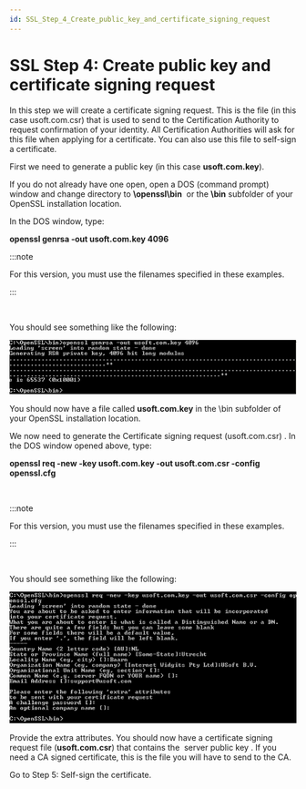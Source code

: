 ```yaml
---
id: SSL_Step_4_Create_public_key_and_certificate_signing_request
---
```


# SSL Step 4: Create public key and certificate signing request

In this step we will create a certificate signing request. This is the file (in this case usoft.com.csr) that is used to send to the Certification Authority to request confirmation of your identity. All Certification Authorities will ask for this file when applying for a certificate. You can also use this file to self-sign a certificate.

First we need to generate a public key (in this case **usoft.com.key**).

If you do not already have one open, open a DOS (command prompt) window and change directory to **\\openssl\\bin**  or the **\\bin** subfolder of your OpenSSL installation location.

In the DOS window, type:

**openssl genrsa -out usoft.com.key 4096**


:::note

For this version, you must use the filenames specified in these examples.

:::

 

You should see something like the following:

![](./assets/4f6edabc-7082-439b-94bd-162ed2fb8745.png)

You should now have a file called **usoft.com.key** in the \\bin subfolder of your OpenSSL installation location.

We now need to generate the Certificate signing request (usoft.com.csr) . In the DOS window opened above, type:

**openssl req -new -key usoft.com.key -out usoft.com.csr -config openssl.cfg**

 


:::note

For this version, you must use the filenames specified in these examples.

:::

 

You should see something like the following:

![](./assets/2a3a8acf-a0e0-4ca3-b265-3c45f2ea7b71.png)

Provide the extra attributes. You should now have a certificate signing request file (**usoft.com.csr**) that contains the  server public key . If you need a CA signed certificate, this is the file you will have to send to the CA.

Go to Step 5: Self-sign the certificate.

 